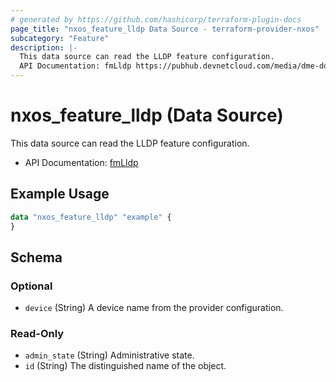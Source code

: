 ```yaml
---
# generated by https://github.com/hashicorp/terraform-plugin-docs
page_title: "nxos_feature_lldp Data Source - terraform-provider-nxos"
subcategory: "Feature"
description: |-
  This data source can read the LLDP feature configuration.
  API Documentation: fmLldp https://pubhub.devnetcloud.com/media/dme-docs-10-2-2/docs/Feature%20Management/fm:Lldp/
---
```


# nxos_feature_lldp (Data Source)

This data source can read the LLDP feature configuration.

- API Documentation: [fmLldp](https://pubhub.devnetcloud.com/media/dme-docs-10-2-2/docs/Feature%20Management/fm:Lldp/)

## Example Usage

```terraform
data "nxos_feature_lldp" "example" {
}
```

<!-- schema generated by tfplugindocs -->
## Schema

### Optional

- `device` (String) A device name from the provider configuration.

### Read-Only

- `admin_state` (String) Administrative state.
- `id` (String) The distinguished name of the object.
